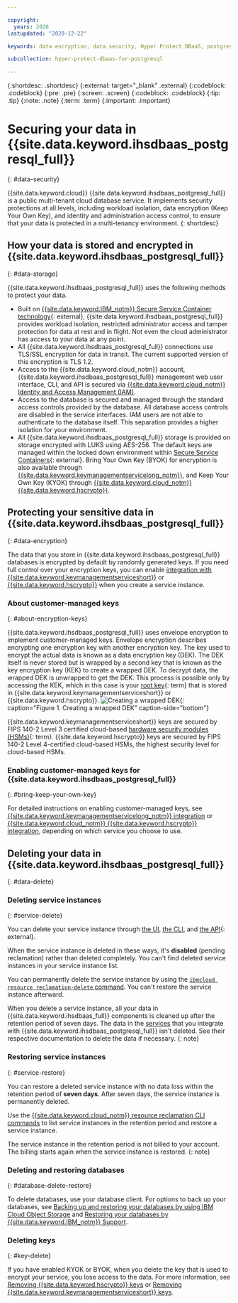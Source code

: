 ```yaml
---

copyright:
  years: 2020
lastupdated: "2020-12-22"

keywords: data encryption, data security, Hyper Protect DBaaS, postgresql, BYOK, KYOK

subcollection: hyper-protect-dbaas-for-postgresql

---
```


{:shortdesc: .shortdesc}
{:external: target="_blank" .external}
{:codeblock: .codeblock}
{:pre: .pre}
{:screen: .screen}
{:codeblock: .codeblock}
{:tip: .tip}
{:note: .note}
{:term: .term}
{:important: .important}

# Securing your data in {{site.data.keyword.ihsdbaas_postgresql_full}}
{: #data-security}

{{site.data.keyword.cloud}} {{site.data.keyword.ihsdbaas_postgresql_full}} is a public multi-tenant cloud database service. It implements security protections at all levels, including workload isolation, data encryption (Keep Your Own Key), and identity and administration access control, to ensure that your data is protected in a multi-tenancy environment.
{: shortdesc}

## How your data is stored and encrypted in {{site.data.keyword.ihsdbaas_postgresql_full}}
{: #data-storage}

{{site.data.keyword.ihsdbaas_postgresql_full}} uses the following methods to protect your data.

- Built on [{{site.data.keyword.IBM_notm}} Secure Service Container technology](https://www.ibm.com/us-en/marketplace/secure-service-container){: external}, {{site.data.keyword.ihsdbaas_postgresql_full}} provides workload isolation, restricted administrator access and tamper protection for data at rest and in flight. Not even the cloud administrator has access to your data at any point.
- All {{site.data.keyword.ihsdbaas_postgresql_full}} connections use TLS/SSL encryption for data in transit. The current supported version of this encryption is TLS 1.2.
- Access to the {{site.data.keyword.cloud_notm}} account, {{site.data.keyword.ihsdbaas_postgresql_full}} management web user interface, CLI, and API is secured via [{{site.data.keyword.cloud_notm}} Identity and Access Management (IAM)](/docs/hyper-protect-dbaas-for-postgresql?topic=hyper-protect-dbaas-for-postgresql-iam).
- Access to the database is secured and managed through the standard access controls provided by the database. All database access controls are disabled in the service interfaces. IAM users are not able to authenticate to the database itself. This separation provides a higher isolation for your environment. 
- All {{site.data.keyword.ihsdbaas_postgresql_full}} storage is provided on storage encrypted with LUKS using AES-256. The default keys are managed within the locked down environment within [Secure Service Containers](https://www.ibm.com/us-en/marketplace/secure-service-container){: external}. Bring Your Own Key (BYOK) for encryption is also available through [{{site.data.keyword.keymanagementservicelong_notm}}](/docs/hyper-protect-dbaas-for-postgresql?topic=hyper-protect-dbaas-for-postgresql-key-protect-byok), and Keep Your Own Key (KYOK) through [{{site.data.keyword.cloud_notm}} {{site.data.keyword.hscrypto}}](/docs/hyper-protect-dbaas-for-postgresql?topic=hyper-protect-dbaas-for-postgresql-hpcs-byok).

## Protecting your sensitive data in {{site.data.keyword.ihsdbaas_postgresql_full}}
{: #data-encryption}

The data that you store in {{site.data.keyword.ihsdbaas_postgresql_full}} databases is encrypted by default by randomly generated keys. If you need full control over your encryption keys, you can enable [integration with {{site.data.keyword.keymanagementserviceshort}}](/docs/hyper-protect-dbaas-for-postgresql?topic=hyper-protect-dbaas-for-postgresql-key-protect-byok) or [{{site.data.keyword.hscrypto}}](/docs/hyper-protect-dbaas-for-postgresql?topic=hyper-protect-dbaas-for-postgresql-hpcs-byok) when you create a service instance.

### About customer-managed keys
{: #about-encryption-keys}

{{site.data.keyword.ihsdbaas_postgresql_full}} uses envelope encryption to implement customer-managed keys. Envelope encryption describes encrypting one encryption key with another encryption key. The key used to encrypt the actual data is known as a data encryption key (DEK). The DEK itself is never stored but is wrapped by a second key that is known as the key encryption key (KEK) to create a wrapped DEK. To decrypt data, the wrapped DEK is unwrapped to get the DEK. This process is possible only by accessing the KEK, which in this case is your [root key](#x6946961){: term} that is stored in {{site.data.keyword.keymanagementserviceshort}} or {{site.data.keyword.hscrypto}}.
![Creating a wrapped DEK](images/Wrapped_DEK.svg "Creating a wrapped DEK"){: caption="Figure 1. Creating a wrapped DEK" caption-side="bottom"}

{{site.data.keyword.keymanagementserviceshort}} keys are secured by FIPS 140-2 Level 3 certified cloud-based [hardware security modules (HSMs)](#x6704988){: term}. {{site.data.keyword.hscrypto}} keys are secured by FIPS 140-2 Level 4-certified cloud-based HSMs, the highest security level for cloud-based HSMs.

### Enabling customer-managed keys for {{site.data.keyword.ihsdbaas_postgresql_full}}
{: #bring-keep-your-own-key}

For detailed instructions on enabling customer-managed keys, see [{{site.data.keyword.keymanagementservicelong_notm}} integration](/docs/hyper-protect-dbaas-for-postgresql?topic=hyper-protect-dbaas-for-postgresql-key-protect-byok) or [{{site.data.keyword.cloud_notm}} {{site.data.keyword.hscrypto}} integration](/docs/hyper-protect-dbaas-for-postgresql?topic=hyper-protect-dbaas-for-postgresql-hpcs-byok), depending on which service you choose to use.

## Deleting your data in {{site.data.keyword.ihsdbaas_postgresql_full}}
{: #data-delete}

### Deleting service instances
{: #service-delete}

You can delete your service instance through [the UI](/docs/hyper-protect-dbaas-for-postgresql?topic=hyper-protect-dbaas-for-postgresql-manage-service#webui-manage-service), [the CLI](/docs/cli?topic=cli-ibmcloud_commands_resource#ibmcloud_resource_service_instance_delete), and [the API](/apidocs/hyperp-dbaas/hyperp-dbaas-v3#delete-a-service-instance){: external}.

When the service instance is deleted in these ways, it's **disabled** (pending reclamation) rather than deleted completely. You can't find deleted service instances in your service instance list.

You can permanently delete the service instance by using the [`ibmcloud resource reclamation-delete` command](/docs/cli?topic=cli-ibmcloud_commands_resource#ibmcloud_resource_reclamation_delete). You can't restore the service instance afterward.

When you delete a service instance, all your data in {{site.data.keyword.ihsdbaas_full}} components is cleaned up after the retention period of seven days. The data in the [services](/docs/hyper-protect-dbaas-for-postgresql?topic=hyper-protect-dbaas-for-postgresql-service-integration) that you integrate with {{site.data.keyword.ihsdbaas_postgresql_full}} isn't deleted. See their respective documentation to delete the data if necessary.
{: note}

### Restoring service instances
{: #service-restore}

You can restore a deleted service instance with no data loss within the retention period of **seven days**. After seven days, the service instance is permanently deleted.

Use the [{{site.data.keyword.cloud_notm}} resource reclamation CLI commands](/docs/cli?topic=cli-ibmcloud_commands_resource#ibmcloud_resource_reclamations) to list service instances in the retention period and restore a service instance.

The service instance in the retention period is not billed to your account. The billing starts again when the service instance is restored. 
{: note}

### Deleting and restoring databases
{: #database-delete-restore}

To delete databases, use your database client. For options to back up your databases, see [Backing up and restoring your databases by using IBM Cloud Object Storage](/docs/hyper-protect-dbaas-for-postgresql?topic=hyper-protect-dbaas-for-postgresql-backup_postgresql_databases) and [Restoring your databases by {{site.data.keyword.IBM_notm}} Support](/docs/hyper-protect-dbaas-for-postgresql?topic=hyper-protect-dbaas-for-postgresql-restore_postgresql_databases).

### Deleting keys
{: #key-delete}

If you have enabled KYOK or BYOK, when you delete the key that is used to encrypt your service, you lose access to the data. For more information, see [Removing {{site.data.keyword.hscrypto}} keys](/docs/hyper-protect-dbaas-for-postgresql?topic=hyper-protect-dbaas-for-postgresql-hpcs-byok#hpcs-remove-key) or [Removing {{site.data.keyword.keymanagementserviceshort}} keys](/docs/hyper-protect-dbaas-for-postgresql?topic=hyper-protect-dbaas-for-postgresql-key-protect-byok#kp-remove-key).
